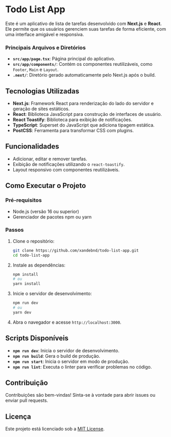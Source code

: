 # Todo List App

Este é um aplicativo de lista de tarefas desenvolvido com **Next.js** e **React**. Ele permite que os usuários gerenciem suas tarefas de forma eficiente, com uma interface amigável e responsiva.

### Principais Arquivos e Diretórios

- **`src/app/page.tsx`**: Página principal do aplicativo.
- **`src/app/components/`**: Contém os componentes reutilizáveis, como `Footer`, `Main` e `Layout`.
- **`.next/`**: Diretório gerado automaticamente pelo Next.js após o build.

## Tecnologias Utilizadas

- **Next.js**: Framework React para renderização do lado do servidor e geração de sites estáticos.
- **React**: Biblioteca JavaScript para construção de interfaces de usuário.
- **React Toastify**: Biblioteca para exibição de notificações.
- **TypeScript**: Superset do JavaScript que adiciona tipagem estática.
- **PostCSS**: Ferramenta para transformar CSS com plugins.

## Funcionalidades

- Adicionar, editar e remover tarefas.
- Exibição de notificações utilizando o `react-toastify`.
- Layout responsivo com componentes reutilizáveis.

## Como Executar o Projeto

### Pré-requisitos

- Node.js (versão 16 ou superior)
- Gerenciador de pacotes npm ou yarn

### Passos

1. Clone o repositório:

   ```bash
   git clone https://github.com/xandebnd/todo-list-app.git
   cd todo-list-app
   ```

2. Instale as dependências:

   ```bash
   npm install
   # ou
   yarn install
   ```

3. Inicie o servidor de desenvolvimento:

   ```bash
   npm run dev
   # ou
   yarn dev
   ```

4. Abra o navegador e acesse `http://localhost:3000`.

## Scripts Disponíveis

- **`npm run dev`**: Inicia o servidor de desenvolvimento.
- **`npm run build`**: Gera o build de produção.
- **`npm run start`**: Inicia o servidor em modo de produção.
- **`npm run lint`**: Executa o linter para verificar problemas no código.

## Contribuição

Contribuições são bem-vindas! Sinta-se à vontade para abrir issues ou enviar pull requests.

## Licença

Este projeto está licenciado sob a [MIT License](LICENSE).
